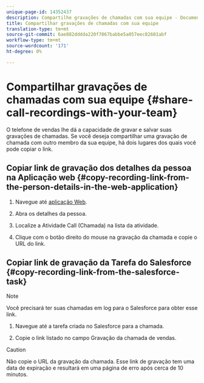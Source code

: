 ```yaml
---
unique-page-id: 14352437
description: Compartilhe gravações de chamadas com sua equipe - Documentos do Marketing - Documentação do produto
title: Compartilhar gravações de chamadas com sua equipe
translation-type: tm+mt
source-git-commit: 6ae882dddda220f7067babbe5a057eec82601abf
workflow-type: tm+mt
source-wordcount: '171'
ht-degree: 0%

---
```



# Compartilhar gravações de chamadas com sua equipe {#share-call-recordings-with-your-team}

O telefone de vendas lhe dá a capacidade de gravar e salvar suas gravações de chamadas. Se você deseja compartilhar uma gravação de chamada com outro membro da sua equipe, há dois lugares dos quais você pode copiar o link.

## Copiar link de gravação dos detalhes da pessoa na Aplicação web {#copy-recording-link-from-the-person-details-in-the-web-application}

1. Navegue até [aplicação Web](https://toutapp.com/login).

1. Abra os detalhes da pessoa.

1. Localize a Atividade Call (Chamada) na lista da atividade.

1. Clique com o botão direito do mouse na gravação da chamada e copie o URL do link.

## Copiar link de gravação da Tarefa do Salesforce {#copy-recording-link-from-the-salesforce-task}

>[!NOTE]
>
>Você precisará ter suas chamadas em log para o Salesforce para obter esse link.

1. Navegue até a tarefa criada no Salesforce para a chamada.

1. Copie o link listado no campo Gravação da chamada de vendas.

>[!CAUTION]
>
>Não copie o URL da gravação da chamada. Esse link de gravação tem uma data de expiração e resultará em uma página de erro após cerca de 10 minutos.
